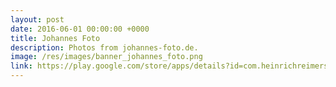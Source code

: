 ```yaml
---
layout: post
date: 2016-06-01 00:00:00 +0000
title: Johannes Foto
description: Photos from johannes-foto.de.
image: /res/images/banner_johannes_foto.png
link: https://play.google.com/store/apps/details?id=com.heinrichreimersoftware.johannesfoto
---
```

